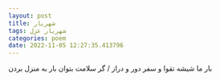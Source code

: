 ```yaml
---
layout: post
title: شهریار
tags: شهریار غزل
categories: poem
date: 2022-11-05 12:27:35.413796
---
```


بار ما شیشه تقوا و سفر دور و دراز / گر سلامت بتوان بار به منزل بردن
